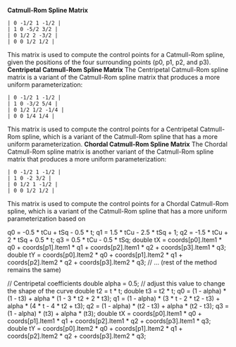 **Catmull-Rom Spline Matrix**
```
| 0 -1/2 1 -1/2 |
| 1 0 -5/2 3/2 |
| 0 1/2 2 -3/2 |
| 0 0 1/2 1/2 |
```
This matrix is used to compute the control points for a Catmull-Rom spline, given the positions of the four surrounding points (p0, p1, p2, and p3).
**Centripetal Catmull-Rom Spline Matrix**
The Centripetal Catmull-Rom spline matrix is a variant of the Catmull-Rom spline matrix that produces a more uniform parameterization:
```
| 0 -1/2 1 -1/2 |
| 1 0 -3/2 5/4 |
| 0 1/2 1/2 -1/4 |
| 0 0 1/4 1/4 |
```
This matrix is used to compute the control points for a Centripetal Catmull-Rom spline, which is a variant of the Catmull-Rom spline that has a more uniform parameterization.
**Chordal Catmull-Rom Spline Matrix**
The Chordal Catmull-Rom spline matrix is another variant of the Catmull-Rom spline matrix that produces a more uniform parameterization:
```
| 0 -1/2 1 -1/2 |
| 1 0 -2 3/2 |
| 0 1/2 1 -1/2 |
| 0 0 1/2 1/2 |
```
This matrix is used to compute the control points for a Chordal Catmull-Rom spline, which is a variant of the Catmull-Rom spline that has a more uniform parameterization based on

q0 = -0.5 * tCu + tSq - 0.5 * t;
q1 = 1.5 * tCu - 2.5 * tSq + 1;
q2 = -1.5 * tCu + 2 * tSq + 0.5 * t;
q3 = 0.5 * tCu - 0.5 * tSq;
double tX = coords[p0].Item1 * q0 + coords[p1].Item1 * q1 + coords[p2].Item1 * q2 + coords[p3].Item1 * q3;
double tY = coords[p0].Item2 * q0 + coords[p1].Item2 * q1 + coords[p2].Item2 * q2 + coords[p3].Item2 * q3;
// ... (rest of the method remains the same)

// Centripetal coefficients
double alpha = 0.5; // adjust this value to change the shape of the curve
double t2 = t * t;
double t3 = t2 * t;
q0 = (1 - alpha) * (1 - t3) + alpha * (1 - 3 * t2 + 2 * t3);
q1 = (1 - alpha) * (3 * t - 2 * t2 - t3) + alpha * (4 * t - 4 * t2 + t3);
q2 = (1 - alpha) * (t2 - t3) + alpha * (t2 - t3);
q3 = (1 - alpha) * (t3) + alpha * (t3);
double tX = coords[p0].Item1 * q0 + coords[p1].Item1 * q1 + coords[p2].Item1 * q2 + coords[p3].Item1 * q3;
double tY = coords[p0].Item2 * q0 + coords[p1].Item2 * q1 + coords[p2].Item2 * q2 + coords[p3].Item2 * q3;